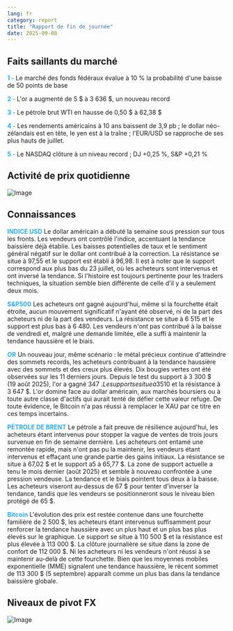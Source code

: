 ```yaml
---
lang: fr
category: report
title: "Rapport de fin de journée"
date: 2025-09-08
---
```



<h2>Faits saillants du marché</h2>
<strong style="color: #2caef7;">1 - </strong> Le marché des fonds fédéraux évalue à 10 % la probabilité d'une baisse de 50 points de base

<strong style="color: #2caef7;">2 - </strong> L'or a augmenté de 5 $ à 3 636 $, un nouveau record

<strong style="color: #2caef7;">3 - </strong> Le pétrole brut WTI en hausse de 0,50 $ à 62,38 $

<strong style="color: #2caef7;">4 - </strong> Les rendements américains à 10 ans baissent de 3,9 pb ; le dollar néo-zélandais est en tête, le yen est à la traîne ; l'EUR/USD se rapproche de ses plus hauts de juillet.

<strong style="color: #2caef7;">5 - </strong> Le NASDAQ clôture à un niveau record ; DJ +0,25 %, S&P +0,21 %



<h2>Activité de prix quotidienne</h2>
<img src="https://markleighedu.github.io/img/Sep-2025/08-Sep-2025/price.jpg" alt="Image"/>

<h2>Connaissances</h2>
<strong style="color: #2caef7;">INDICE USD</strong> Le dollar américain a débuté la semaine sous pression sur tous les fronts. Les vendeurs ont contrôlé l'indice, accentuant la tendance baissière déjà établie. Les baisses potentielles de taux et le sentiment général négatif sur le dollar ont contribué à la correction. La résistance se situe à 97,55 et le support est établi à 96,98. Il est à noter que le support correspond aux plus bas du 23 juillet, où les acheteurs sont intervenus et ont inversé la tendance. Si l'histoire est toujours pertinente pour les traders techniques, la situation semble bien différente de celle d'il y a seulement deux mois.

<strong style="color: #2caef7;">S&P500</strong> Les acheteurs ont gagné aujourd'hui, même si la fourchette était étroite, aucun mouvement significatif n'ayant été observé, ni de la part des acheteurs ni de la part des vendeurs. La résistance se situe à 6 515 et le support est plus bas à 6 480. Les vendeurs n'ont pas contribué à la baisse de vendredi et, malgré une demande limitée, elle a suffi à maintenir la tendance haussière et le biais.

<strong style="color: #2caef7;">OR</strong> Un nouveau jour, même scénario : le métal précieux continue d'atteindre des sommets records, les acheteurs contribuant à la tendance haussière avec des sommets et des creux plus élevés. Dix bougies vertes ont été observées sur les 11 derniers jours. Depuis le test du support à 3 300 $ (19 août 2025), l'or a gagné 347 $. Le support se situe à 3 510 $ et la résistance à 3 647 $. L'or domine face au dollar américain, aux marchés boursiers ou à toute autre classe d'actifs qui aurait tenté de défier cette valeur refuge. De toute évidence, le Bitcoin n'a pas réussi à remplacer le XAU par ce titre en ces temps incertains.

<strong style="color: #2caef7;">PÉTROLE DE BRENT</strong> Le pétrole a fait preuve de résilience aujourd'hui, les acheteurs étant intervenus pour stopper la vague de ventes de trois jours survenue en fin de semaine dernière. Les acheteurs ont entamé une remontée rapide, mais n'ont pas pu la maintenir, les vendeurs étant intervenus et effaçant une grande partie des gains initiaux. La résistance se situe à 67,02 $ et le support a5 à 65,77 $. La zone de support actuelle a tenu le mois dernier (août 2025) et semble à nouveau confrontée à une pression vendeuse. La tendance et le biais pointent tous deux à la baisse. Les acheteurs viseront au-dessus de 67 $ pour tenter d'inverser la tendance, tandis que les vendeurs se positionneront sous le niveau bien protégé de 65 $.

<strong style="color: #2caef7;">Bitcoin</strong> L'évolution des prix est restée contenue dans une fourchette familière de 2 500 $, les acheteurs étant intervenus suffisamment pour renforcer la tendance haussière avec un plus haut et un plus bas plus élevés sur le graphique. Le support se situe à 110 500 $ et la résistance est plus élevée à 113 000 $. La clôture journalière se situe dans la zone de confort de 112 000 $. Ni les acheteurs ni les vendeurs n'ont réussi à se maintenir au-delà de cette fourchette. Bien que les moyennes mobiles exponentielle (MME) signalent une tendance haussière, le récent sommet de 113 300 $ (5 septembre) apparaît comme un plus bas dans la tendance baissière globale.



<h2>Niveaux de pivot FX</h2>
<img src="https://markleighedu.github.io/img/Sep-2025/08-Sep-2025/pivot.jpg" alt="Image"/>
